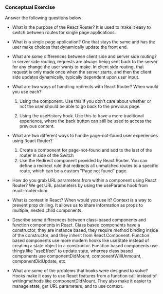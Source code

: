 ### Conceptual Exercise

Answer the following questions below:

- What is the purpose of the React Router?
  It is used to make it easy to switch between routes for single page applications.

- What is a single page application?
  One that stays the same and has the user make choices that dynamically update the front end.

- What are some differences between client side and server side routing?
  In server side routing, requests are always being sent back to the server for any change the user wants to make. In client side routing, that request is only made once when the server starts, and then the client side updates dynamically, typically dependent upon user input.

- What are two ways of handling redirects with React Router? When would you use each?
  1. Using the component. Use this if you don't care about whether or not the user should be able to go back to the previous page.

  2. Using the useHistory hook. Use this to have a more traditional experience, where the back button can still be used to access the previous content.

- What are two different ways to handle page-not-found user experiences using React Router? 
  1. Create a component for page-not-found and add to the last of the router in side of the Switch
  2. Use the Redirect component provided by React Router. You can define a redirect rule that redirects all unmatched routes to a specific route, which can be a custom "Page not found" page.
  
- How do you grab URL parameters from within a component using React Router?
  We get URL parameters by using the useParams hook from react-router-dom.

- What is context in React? When would you use it?
  Context is a way to prevent prop drilling. It allows us to share information as props to multiple, nested child components.

- Describe some differences between class-based components and function
  components in React.
  Class based components have a constructor, they are instance based, they require method binding inside of the constructor, and they inherit from React.Component. Function based components use more modern hooks like useState instead of creating a state object in a constructor. Function based components use things like "useEffect" to update state, whereas class based components use componentDidMount, componentWillUnmount, componentDidUpdate, etc.

- What are some of the problems that hooks were designed to solve?
  Hooks make it easy to use React features from a function call instead of writingmethods like componentDidMount. They also make it easier to manage state, get URL parameters, and to use context.